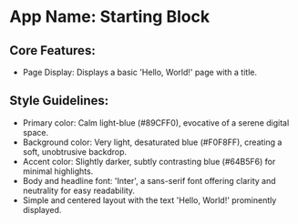 # **App Name**: Starting Block

## Core Features:

- Page Display: Displays a basic 'Hello, World!' page with a title.

## Style Guidelines:

- Primary color: Calm light-blue (#89CFF0), evocative of a serene digital space.
- Background color: Very light, desaturated blue (#F0F8FF), creating a soft, unobtrusive backdrop.
- Accent color: Slightly darker, subtly contrasting blue (#64B5F6) for minimal highlights.
- Body and headline font: 'Inter', a sans-serif font offering clarity and neutrality for easy readability.
- Simple and centered layout with the text 'Hello, World!' prominently displayed.
